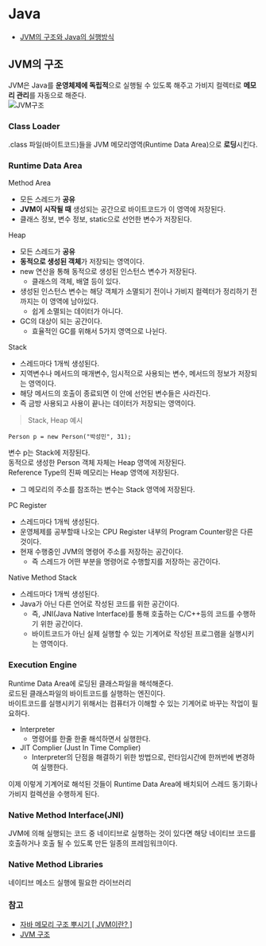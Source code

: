 # Java
* [JVM의 구조와 Java의 실행방식](#jvm의-구조)

## JVM의 구조
JVM은 Java를 **운영체제에 독립적**으로 실행될 수 있도록 해주고 가비지 컬렉터로 **메모리 관리**를 자동으로 해준다.   
![JVM구조](https://raw.githubusercontent.com/smpark1020/tech-interview/master/Java/JVM%EA%B5%AC%EC%A1%B0.png)

### Class Loader
.class 파일(바이트코드)들을 JVM 메모리영역(Runtime Data Area)으로 **로딩**시킨다.

### Runtime Data Area
Method Area
* 모든 스레드가 **공유**
* **JVM이 시작될 때** 생성되는 공간으로 바이트코드가 이 영역에 저장된다.
* 클래스 정보, 변수 정보, static으로 선언한 변수가 저장된다.   

Heap
* 모든 스레드가 **공유**
* **동적으로 생성된 객체**가 저장되는 영역이다.
* new 연산을 통해 동적으로 생성된 인스턴스 변수가 저장된다.
  * 클래스의 객체, 배열 등이 있다.
* 생성된 인스턴스 변수는 해당 객체가 소멸되기 전이나 가비지 컬렉터가 정리하기 전까지는 이 영역에 남아있다.   
  * 쉽게 소멸되는 데이터가 아니다.
* GC의 대상이 되는 공간이다.
  * 효율적인 GC를 위해서 5가지 영역으로 나뉜다.   

Stack
* 스레드마다 1개씩 생성된다.
* 지역변수나 메서드의 매개변수, 임시적으로 사용되는 변수, 메서드의 정보가 저장되는 영역이다.   
* 해당 메서드의 호출이 종료되면 이 안에 선언된 변수들은 사라진다.   
* 즉 금방 사용되고 사용이 끝나는 데이터가 저장되는 영역이다.

> Stack, Heap 예시
```
Person p = new Person("박성민", 31);
```
변수 p는 Stack에 저장된다.   
동적으로 생성한 Person 객체 자체는 Heap 영역에 저장된다.   
Reference Type의 진짜 메모리는 Heap 영역에 저장된다.   
* 그 메모리의 주소를 참조하는 변수는 Stack 영역에 저장된다.

PC Register
* 스레드마다 1개씩 생성된다.
* 운영체제를 공부할때 나오는 CPU Register 내부의 Program Counter랑은 다른 것이다.
* 현재 수행중인 JVM의 명령어 주소를 저장하는 공간이다.
  * 즉 스레드가 어떤 부분을 명령어로 수행할지를 저장하는 공간이다. 

Native Method Stack
* 스레드마다 1개씩 생성된다.
* Java가 아닌 다른 언어로 작성된 코드를 위한 공간이다.
  * 즉, JNI(Java Native Interface)를 통해 호출하는 C/C++등의 코드를 수행하기 위한 공간이다.
  * 바이트코드가 아닌 실제 실행할 수 있는 기계어로 작성된 프로그램을 실행시키는 영역이다.

### Execution Engine
Runtime Data Area에 로딩된 클래스파일을 해석해준다.   
로드된 클래스파일의 바이트코드를 실행하는 엔진이다.   
바이트코드를 실행시키기 위해서는 컴퓨터가 이해할 수 있는 기계어로 바꾸는 작업이 필요하다.      
* Interpreter
  * 명령어를 한줄 한줄 해석하면서 실행한다.
* JIT Complier (Just In Time Complier)
  * Interpreter의 단점을 해결하기 위한 방법으로, 런타임시간에 한꺼번에 변경하여 실행한다.

이제 이렇게 기계어로 해석된 것들이 Runtime Data Area에 배치되어 스레드 동기화나 가비지 컬렉션을 수행하게 된다.

### Native Method Interface(JNI)
JVM에 의해 실행되는 코드 중 네이티브로 실행하는 것이 있다면 해당 네이티브 코드를 호출하거나 호출 될 수 있도록 만든 일종의 프레임워크이다.

### Native Method Libraries
네이티브 메소드 실행에 필요한 라이브러리

### 참고
* [자바 메모리 구조 뿌시기 [ JVM이란? ]](https://youtu.be/AWXPnMDZ9I0)
* [JVM 구조](https://goodgid.github.io/Java-JVM/)